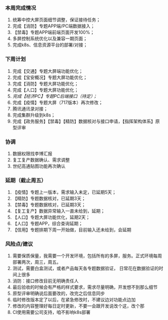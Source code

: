 ### 本周完成情况

1. 统筹中控大屏页面细节调整，保证接待任务；
2. 完成【消防】专题APP端/PC端数据接入；
3. 【禁毒】专题APP端前端页面开发100%；
4. 多屏控制系统优化以及兼容一期页面；
5. 完成k8s、信息资源平台的部署/对接；

### 下周计划

1. 完成【交通】专题大屏端功能优化；
2. 完成【宝安概况】专题大屏功能优化；
3. 完成【消防】专题大屏功能优化；
4. 完成【人口】专题大屏功能优化；
5. *完成【经济PC】专题PC后端接口（待定）；*
6. 完成【疫情】专题大屏（717版本）再次修改；
7. 腾讯通讯录对接；
8. 完成集群升级到k8s；
9. 完成【政务服务】【禁毒】【精防】数据核对与接口申请，【指挥架构体系】原型评审

### 协调

1. 数据权限找李博汇报
2. 复工复产数据确认、需求调整
3. 世纪高通贴图功能再次确认

### 延期（截止周五）

1. 【疫情】专题上一版本，需求输入未定，已延期5天；
2. 【精防】专题数据核对，已延期3天；
3. 【禁毒】专题数据核对，已延期3天；
4. 【复工复产】数据异常输入一直未给到，延期；
5. 【人口】专题大屏功能优化，延期2天；
6. 【人口】专题APP，综合查询延期；
7. 【信用】专题排期下周一开始做，目前输入还未给到，会延期

### 风险点/建议

1. 需要保质保量，我需要一个开发环境，包括所有的多屏，服务。正式环境每周部署两次，周三，周五。
2. 测试，需要白盒测试，或者产品每天各专题数据验证， 日常花在数据验证的时间上很多
3. 消防：接口修改目前无明确责任人
4. 最后验收的时候会有严格的样式要求，需求尽量明确，开发想不到那么细节
5. 原型评审明确说后面要改的，改完之后信息同步
6. 临时修改版本定了以后，在紧急修改时，不建议边对功能点边加
7. 修改的内容整理好每日定时更新，不要一会跟开发说改个这，改个那
8. CI使用需要公司支持，咱不影响k8s部署

